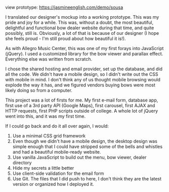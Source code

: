 view prototype:
https://jasmineenglish.com/demo/sousa

I translated our designer's mockup into a working prototype. This was my pride and joy for a while. This was, without a doubt, the most beautiful, delightful and functional bow dealer website during that time, and quite possibly, still is. Obviously, a lot of that is because of our designer (I hope she feels proud - I'm still proud about how beautiful it is!).

As with Allegro Music Center, this was one of my first forays into JavaScript (jQuery). I used a customized library for the bow viewer and parallax effect. Everything else was written from scratch.

I chose the shared hosting and email provider, set up the database, and did all the code. We didn't have a mobile design, so I didn't write out the CSS with mobile in mind. I don't think any of us thought mobile browsing would explode the way it has, and we figured vendors buying bows were most likely doing so from a computer.

This project was a lot of firsts for me. My first e-mail form, database app, first use of a 3rd party API (Google Maps), first carousel, first AJAX and HTTP requests, first PHP scripts outside of college. A whole lot of jQuery went into this, and it was my first time.

If I could go back and do it all over again, I would:
1. Use a minimal CSS grid framework
2. Even though we didn't have a mobile design, the desktop design was simple enough that I could have stripped some of the bells and whistles and had a beautiful mobile-ready website.
3. Use vanilla JavaScript to build out the menu, bow viewer, dealer directory
4. Hide my secrets a little better
5. Use client-side validation for the email form
6. Use Git. The files that I did push to here, I don't think they are the latest version or organized how I deployed it.
